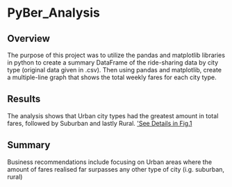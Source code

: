 # PyBer_Analysis

## Overview

The purpose of this project was to utilize the pandas and matplotlib libraries in python to create a summary DataFrame of the ride-sharing data by city type (original data given in .csv). Then using pandas and matplotlib, create a multiple-line graph that shows the total weekly fares for each city type.


## Results
The analysis shows that Urban city types had the greatest amount in total fares, followed by Suburban and lastly Rural. ['See Details in Fig.1](/analysis/Pyber_fare_summary.png)


## Summary
Business recommendations include focusing on Urban areas where the amount of fares realised far surpasses any other type of city (i.g. suburban, rural)
